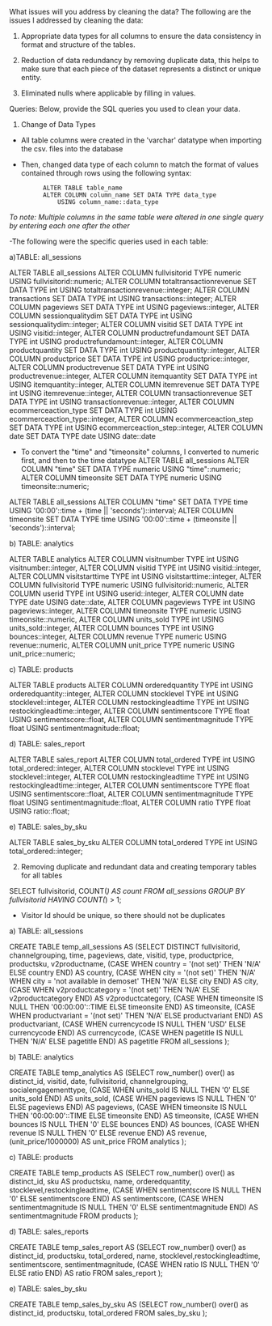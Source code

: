 What issues will you address by cleaning the data?
  The following are the issues I addressed by cleaning the data:
1. Appropriate data types for all columns to ensure the data consistency in format and structure of the tables.

2. Reduction of data redundancy by removing duplicate data, this helps to make sure that each piece of the dataset represents a distinct or unique entity.

3. Eliminated nulls where applicable by filling in values.




Queries:
Below, provide the SQL queries you used to clean your data.

1. Change of Data Types
- All table columns were created in the 'varchar' datatype when importing the csv. files into the database
- Then, changed data type of each column to match the format of values contained through rows using the following syntax:
			
			ALTER TABLE table_name
			ALTER COLUMN column_name SET DATA TYPE data_type
				USING column_name::data_type

*To note: Multiple columns in the same table were altered in one single query by entering each one after the other* 

-The following were the specific queries used in each table:

a)TABLE: all_sessions

ALTER TABLE all_sessions
ALTER COLUMN fullvisitorid TYPE numeric
	USING fullvisitorid::numeric;
ALTER COLUMN totaltransactionrevenue SET DATA TYPE int
	USING totaltransactionrevenue::integer;
ALTER COLUMN transactions SET DATA TYPE int
	USING transactions::integer;
ALTER COLUMN pageviews SET DATA TYPE int
	USING pageviews::integer,
ALTER COLUMN sessionqualitydim SET DATA TYPE int
	USING sessionqualitydim::integer;
ALTER COLUMN visitid SET DATA TYPE int
	USING visitid::integer,
ALTER COLUMN productrefundamount SET DATA TYPE int
	USING productrefundamount::integer,
ALTER COLUMN productquantity SET DATA TYPE int
	USING productquantity::integer,
ALTER COLUMN productprice SET DATA TYPE int
	USING productprice::integer,
ALTER COLUMN productrevenue SET DATA TYPE int
	USING productrevenue::integer,
ALTER COLUMN itemquantity SET DATA TYPE int
	USING itemquantity::integer,
ALTER COLUMN itemrevenue SET DATA TYPE int
	USING itemrevenue::integer,
ALTER COLUMN transactionrevenue SET DATA TYPE int
	USING transactionrevenue::integer,
ALTER COLUMN ecommerceaction_type SET DATA TYPE int
	USING ecommerceaction_type::integer,
ALTER COLUMN ecommerceaction_step SET DATA TYPE int
	USING ecommerceaction_step::integer,
ALTER COLUMN date SET DATA TYPE date
	USING date::date

- To convert the "time" and "timeonsite" columns, I converted to numeric first, and then to the time datatype
ALTER TABLE all_sessions
ALTER COLUMN "time" SET DATA TYPE numeric
	USING "time"::numeric;
ALTER COLUMN timeonsite SET DATA TYPE numeric
	USING timeonsite::numeric;

ALTER TABLE all_sessions
ALTER COLUMN "time" SET DATA TYPE time
	USING '00:00'::time + (time || 'seconds')::interval;
ALTER COLUMN timeonsite SET DATA TYPE time
	USING '00:00'::time + (timeonsite || 'seconds')::interval;


b) TABLE: analytics

ALTER TABLE analytics
ALTER COLUMN visitnumber TYPE int
	USING visitnumber::integer,
ALTER COLUMN visitid TYPE int
	USING visitid::integer,
ALTER COLUMN visitstarttime TYPE int
	USING visitstarttime::integer,
ALTER COLUMN fullvisitorid TYPE numeric
	USING fullvisitorid::numeric,
ALTER COLUMN userid TYPE int
	USING userid::integer,
ALTER COLUMN date TYPE date
	USING date::date,
ALTER COLUMN pageviews TYPE int
	USING pageviews::integer,
ALTER COLUMN timeonsite TYPE numeric
	USING timeonsite::numeric,
ALTER COLUMN units_sold TYPE int
	USING units_sold::integer,
ALTER COLUMN bounces TYPE int
	USING bounces::integer,
ALTER COLUMN revenue TYPE numeric
	USING revenue::numeric,
ALTER COLUMN unit_price TYPE numeric
	USING unit_price::numeric;

c) TABLE: products

ALTER TABLE products
ALTER COLUMN orderedquantity TYPE int
	USING orderedquantity::integer,
ALTER COLUMN stocklevel TYPE int
	USING stocklevel::integer,
ALTER COLUMN restockingleadtime TYPE int
	USING restockingleadtime::integer,
ALTER COLUMN sentimentscore TYPE float
	USING sentimentscore::float,
ALTER COLUMN sentimentmagnitude TYPE float
	USING sentimentmagnitude::float;

d) TABLE: sales_report

ALTER TABLE sales_report
ALTER COLUMN total_ordered TYPE int
	USING total_ordered::integer,
ALTER COLUMN stocklevel TYPE int
	USING stocklevel::integer,
ALTER COLUMN restockingleadtime TYPE int
	USING restockingleadtime::integer,
ALTER COLUMN sentimentscore TYPE float
	USING sentimentscore::float,
ALTER COLUMN sentimentmagnitude TYPE float
	USING sentimentmagnitude::float,
ALTER COLUMN ratio TYPE float
	USING ratio::float;

e) TABLE: sales_by_sku

ALTER TABLE sales_by_sku
ALTER COLUMN total_ordered TYPE int
	USING total_ordered::integer;


2. Removing duplicate and redundant data and creating temporary tables for all tables

SELECT fullvisitorid, COUNT(*) AS count
FROM all_sessions
GROUP BY fullvisitorid
HAVING COUNT(*) > 1;

- Visitor Id should be unique, so there should not be duplicates

a) TABLE: all_sessions

CREATE TABLE temp_all_sessions AS
(SELECT DISTINCT fullvisitorid, channelgrouping, time, pageviews, date, visitid, type, productprice, productsku, v2productname, 
	(CASE
		WHEN country = '(not set)' THEN 'N/A'
		ELSE country
		END) AS country,
	(CASE
		WHEN city = '(not set)' THEN 'N/A'
		WHEN city = 'not available in demoset' THEN 'N/A'
		ELSE city
		END) AS city,
	(CASE
		WHEN v2productcategory = '(not set)' THEN 'N/A'
		ELSE v2productcategory
		END) AS v2productcategory,
	(CASE
		WHEN timeonsite IS NULL THEN '00:00:00'::TIME
		ELSE timeonsite
		END) AS timeonsite,
	(CASE
		WHEN productvariant = '(not set)' THEN 'N/A'
		ELSE productvariant
		END) AS productvariant,
	(CASE
		WHEN currencycode IS NULL THEN 'USD'
		ELSE currencycode
		END) AS currencycode,
	(CASE
		WHEN pagetitle IS NULL THEN 'N/A'
		ELSE pagetitle
		END) AS pagetitle
FROM all_sessions
);

b) TABLE: analytics

CREATE TABLE temp_analytics AS
(SELECT row_number() over() as distinct_id, visitid, date, fullvisitorid, channelgrouping, socialengagementtype,
	(CASE
		WHEN units_sold IS NULL THEN '0'
		ELSE units_sold
		END) AS units_sold,
	(CASE
		WHEN pageviews IS NULL THEN '0'
		ELSE pageviews
		END) AS pageviews,
	(CASE
		WHEN timeonsite IS NULL THEN '00:00:00'::TIME
		ELSE timeonsite
		END) AS timeonsite,
	(CASE
		WHEN bounces IS NULL THEN '0'
		ELSE bounces
		END) AS bounces,
	(CASE
		WHEN revenue IS NULL THEN '0'
		ELSE revenue
		END) AS revenue,
(unit_price/1000000) AS unit_price
FROM analytics
);

c) TABLE: products

CREATE TABLE temp_products AS
(SELECT row_number() over() as distinct_id, sku AS productsku, name, orderedquantity, stocklevel,restockingleadtime, 
 	(CASE 
	 	WHEN sentimentscore IS NULL THEN '0'
	 	ELSE sentimentscore
	 	END) AS sentimentscore,
 	(CASE
		WHEN sentimentmagnitude IS NULL THEN '0'
		ELSE sentimentmagnitude
		END) AS sentimentmagnitude
FROM products
);

d) TABLE: sales_reports

CREATE TABLE temp_sales_report AS
(SELECT row_number() over() as distinct_id, productsku, total_ordered, name, stocklevel,restockingleadtime, sentimentscore, sentimentmagnitude,
 	(CASE
		WHEN ratio IS NULL THEN '0'
		ELSE ratio
		END) AS ratio
FROM sales_report
);

e) TABLE: sales_by_sku

CREATE TABLE temp_sales_by_sku AS
(SELECT row_number() over() as distinct_id, productsku, total_ordered
FROM sales_by_sku
);